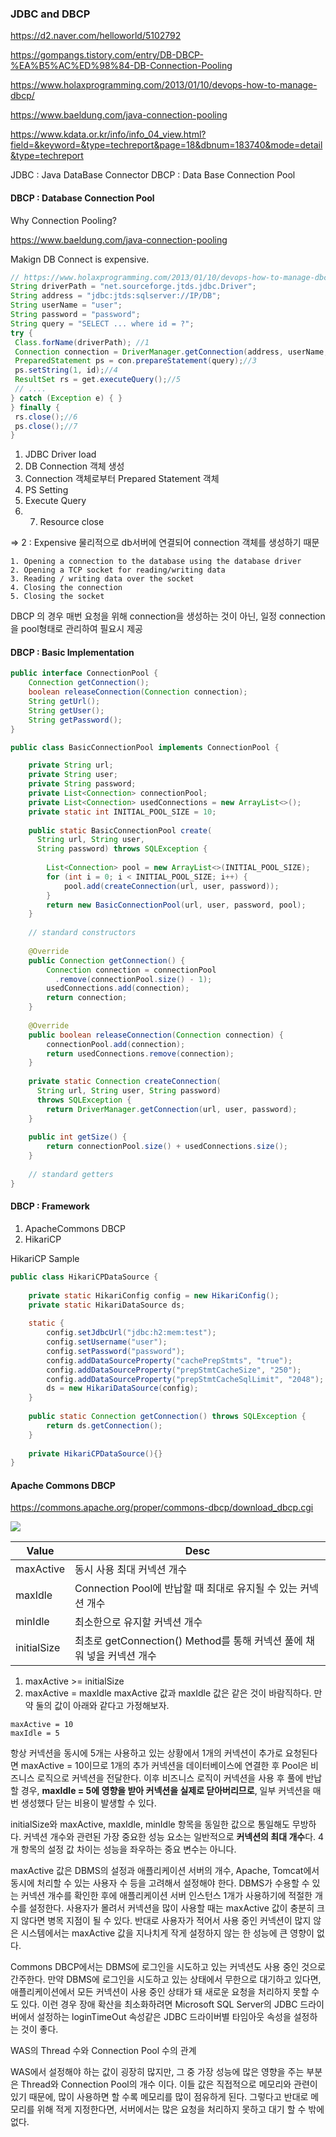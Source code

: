 ### JDBC and DBCP
https://d2.naver.com/helloworld/5102792

https://gompangs.tistory.com/entry/DB-DBCP-%EA%B5%AC%ED%98%84-DB-Connection-Pooling

https://www.holaxprogramming.com/2013/01/10/devops-how-to-manage-dbcp/

https://www.baeldung.com/java-connection-pooling

https://www.kdata.or.kr/info/info_04_view.html?field=&keyword=&type=techreport&page=18&dbnum=183740&mode=detail&type=techreport

JDBC : Java DataBase Connector
DBCP : Data Base Connection Pool

#### DBCP : Database Connection Pool

Why Connection Pooling? 

https://www.baeldung.com/java-connection-pooling


Makign DB Connect is expensive.
```java
// https://www.holaxprogramming.com/2013/01/10/devops-how-to-manage-dbcp/ 
String driverPath = "net.sourceforge.jtds.jdbc.Driver";
String address = "jdbc:jtds:sqlserver://IP/DB";
String userName = "user";
String password = "password";
String query = "SELECT ... where id = ?";
try {
 Class.forName(driverPath); //1
 Connection connection = DriverManager.getConnection(address, userName, password);//2
 PreparedStatement ps = con.prepareStatement(query);//3
 ps.setString(1, id);//4
 ResultSet rs = get.executeQuery();//5
 // ....
} catch (Exception e) { }
} finally {
 rs.close();//6
 ps.close();//7
}
```

1. JDBC Driver load
2. DB Connection 객체 생성
3. Connection 객체로부터 Prepared Statement 객체
4. PS Setting
5. Execute Query
6. 7. Resource close

=> 2 : Expensive 물리적으로 db서버에 연결되어 connection 객체를 생성하기 때문

```
1. Opening a connection to the database using the database driver
2. Opening a TCP socket for reading/writing data
3. Reading / writing data over the socket
4. Closing the connection
5. Closing the socket
```

DBCP 의 경우 매번 요청을 위해 connection을 생성하는 것이 아닌, 일정 connection을 pool형태로 관리하여 필요시 제공

#### DBCP : Basic Implementation

```java
public interface ConnectionPool {
    Connection getConnection();
    boolean releaseConnection(Connection connection);
    String getUrl();
    String getUser();
    String getPassword();
}
```
```java
public class BasicConnectionPool implements ConnectionPool {

    private String url;
    private String user;
    private String password;
    private List<Connection> connectionPool;
    private List<Connection> usedConnections = new ArrayList<>();
    private static int INITIAL_POOL_SIZE = 10;
    
    public static BasicConnectionPool create(
      String url, String user, 
      String password) throws SQLException {
 
        List<Connection> pool = new ArrayList<>(INITIAL_POOL_SIZE);
        for (int i = 0; i < INITIAL_POOL_SIZE; i++) {
            pool.add(createConnection(url, user, password));
        }
        return new BasicConnectionPool(url, user, password, pool);
    }
    
    // standard constructors
    
    @Override
    public Connection getConnection() {
        Connection connection = connectionPool
          .remove(connectionPool.size() - 1);
        usedConnections.add(connection);
        return connection;
    }
    
    @Override
    public boolean releaseConnection(Connection connection) {
        connectionPool.add(connection);
        return usedConnections.remove(connection);
    }
    
    private static Connection createConnection(
      String url, String user, String password) 
      throws SQLException {
        return DriverManager.getConnection(url, user, password);
    }
    
    public int getSize() {
        return connectionPool.size() + usedConnections.size();
    }
 
    // standard getters
}

```

#### DBCP : Framework

1. ApacheCommons DBCP
2. HikariCP

HikariCP Sample
```java
public class HikariCPDataSource {
    
    private static HikariConfig config = new HikariConfig();
    private static HikariDataSource ds;
    
    static {
        config.setJdbcUrl("jdbc:h2:mem:test");
        config.setUsername("user");
        config.setPassword("password");
        config.addDataSourceProperty("cachePrepStmts", "true");
        config.addDataSourceProperty("prepStmtCacheSize", "250");
        config.addDataSourceProperty("prepStmtCacheSqlLimit", "2048");
        ds = new HikariDataSource(config);
    }
    
    public static Connection getConnection() throws SQLException {
        return ds.getConnection();
    }
    
    private HikariCPDataSource(){}
}
```

#### Apache Commons DBCP 

https://commons.apache.org/proper/commons-dbcp/download_dbcp.cgi


<img src="https://lh5.googleusercontent.com/0yuTW7sJhPs3K6fRqg1bYZS74uFQCgDbvwBUKsvLyQdKctq2T2EySjv4C3NST49mDFEI6CzYcu7S0OiNTFgbUc_KjC8XxYRnYlQ0T7-zwaTOm8Fh0VZcPizon7WQUpwejQ">

Value | Desc 
-|-
maxActive | 동시 사용 최대 커넥션 개수
maxIdle | Connection Pool에 반납할 때 최대로 유지될 수 있는 커넥션 개수
minIdle | 최소한으로 유지할 커넥션 개수
initialSize | 	최초로 getConnection() Method를 통해 커넥션 풀에 채워 넣을 커넥션 개수

1. maxActive >= initialSize
2. maxActive = maxIdle
maxActive 값과 maxIdle 값은 같은 것이 바람직하다. 만약 둘의 값이 아래와 같다고 가정해보자.
```
maxActive = 10
maxIdle = 5
```
항상 커넥션을 동시에 5개는 사용하고 있는 상황에서 1개의 커넥션이 추가로 요청된다면 maxActive = 10이므로 1개의 추가 커넥션을 데이터베이스에 연결한 후 Pool은 비즈니스 로직으로 커넥션을 전달한다. 이후 비즈니스 로직이 커넥션을 사용 후 풀에 반납할 경우, **maxIdle = 5에 영향을 받아 커넥션을 실제로 닫아버리므로**, 일부 커넥션을 매번 생성했다 닫는 비용이 발생할 수 있다.

initialSize와 maxActive, maxIdle, minIdle 항목을 동일한 값으로 통일해도 무방하다.
커넥션 개수와 관련된 가장 중요한 성능 요소는 일반적으로 **커넥션의 최대 개수**다. 4개 항목의 설정 값 차이는 성능을 좌우하는 중요 변수는 아니다.

maxActive 값은 DBMS의 설정과 애플리케이션 서버의 개수, Apache, Tomcat에서 동시에 처리할 수 있는 사용자 수 등을 고려해서 설정해야 한다. DBMS가 수용할 수 있는 커넥션 개수를 확인한 후에 애플리케이션 서버 인스턴스 1개가 사용하기에 적절한 개수를 설정한다. 사용자가 몰려서 커넥션을 많이 사용할 때는 maxActive 값이 충분히 크지 않다면 병목 지점이 될 수 있다. 반대로 사용자가 적어서 사용 중인 커넥션이 많지 않은 시스템에서는 maxActive 값을 지나치게 작게 설정하지 않는 한 성능에 큰 영향이 없다.

Commons DBCP에서는 DBMS에 로그인을 시도하고 있는 커넥션도 사용 중인 것으로 간주한다. 만약 DBMS에 로그인을 시도하고 있는 상태에서 무한으로 대기하고 있다면, 애플리케이션에서 모든 커넥션이 사용 중인 상태가 돼 새로운 요청을 처리하지 못할 수도 있다. 이런 경우 장애 확산을 최소화하려면 Microsoft SQL Server의 JDBC 드라이버에서 설정하는 loginTimeOut 속성같은 JDBC 드라이버별 타임아웃 속성을 설정하는 것이 좋다.

WAS의 Thread 수와 Connection Pool 수의 관계

WAS에서 설정해야 하는 값이 굉장히 많지만, 그 중 가장 성능에 많은 영향을 주는 부분은 Thread와 Connection Pool의 개수 이다.
이들 값은 직접적으로 메모리와 관련이 있기 때문에, 많이 사용하면 할 수록 메모리를 많이 점유하게 된다. 그렇다고 반대로 메모리를 위해 적게 지정한다면, 서버에서는 많은 요청을 처리하지 못하고 대기 할 수 밖에 없다.
